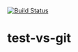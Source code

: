 [![Build Status](https://circleci.com/gh/ThisNameWasTaken/test-vs-git.svg?&style=shield&circle-token)](https://circleci.com/gh/ThisNameWasTaken/test-vs-git)
# test-vs-git
